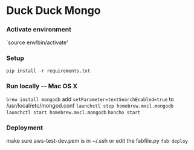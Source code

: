 # Duck Duck Mongo

### Activate environment
`source env/bin/activate'

### Setup
`pip install -r requirements.txt`

### Run locally -- Mac OS X
`brew install mongodb`
add `setParameter=textSearchEnabled=true` to /usr/local/etc/mongod.conf
`launchctl stop homebrew.mxcl.mongodb`
`launchctl start homebrew.mxcl.mongodb`
`honcho start`

### Deployment
make sure aws-test-dev.pem is in ~/.ssh or edit the fabfile.py
`fab deploy`
